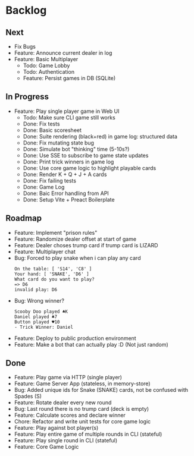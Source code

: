 # Backlog


## Next
- Fix Bugs
- Feature: Announce current dealer in log
- Feature: Basic Multiplayer
  - Todo: Game Lobby
  - Todo: Authentication
  - Feature: Persist games in DB (SQLite)


## In Progress
- Feature: Play single player game in Web UI
  - Todo: Make sure CLI game still works
  - Done: Fix tests
  - Done: Basic scoresheet
  - Done: Suite rendering (black+red) in game log: structured data
  - Done: Fix mutating state bug
  - Done: Simulate bot "thinking" time (5-10s?)
  - Done: Use SSE to subscribe to game state updates
  - Done: Print trick winners in game log
  - Done: Use core game logic to highlight playable cards
  - Done: Render K + Q + J + A cards
  - Done: Fix failing tests
  - Done: Game Log
  - Done: Baic Error handling from API
  - Done: Setup Vite + Preact Boilerplate


## Roadmap 
- Feature: Implement "prison rules"
- Feature: Randomize dealer offset at start of game
- Feature: Dealer choses trump card if trump card is LIZARD
- Feature: Multiplayer chat
- Bug: Forced to play snake when i can play any card
  ```
  On the table: [ 'S14', 'C8' ]
  Your hand: [ 'SNAKE', 'D6' ]
  What card do you want to play?
  => D6
  invalid play: D6
  ```
- Bug: Wrong winner?
  ```
  Scooby Doo played ♣K
  Daniel played ♣7
  Button played ♥10
  - Trick Winner: Daniel
  ```
- Feature: Deploy to public production environment
- Feature: Make a bot that can actually play :D (Not just random)


## Done
- Feature: Play game via HTTP (single player)
- Feature: Game Server App (stateless, in memory-store)
- Bug: Added unique ids for Snake (SNAKE) cards, not be confused with Spades (S)
- Feature: Rotate dealer every new round
- Bug: Last round there is no trump card (deck is empty)
- Feature: Calculate scores and declare winner
- Chore: Refactor and write unit tests for core game logic
- Feature: Play against bot player(s)
- Feature: Play entire game of multiple rounds in CLI (stateful)
- Feature: Play single round in CLI (stateful)
- Feature: Core Game Logic
